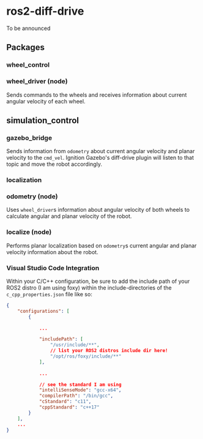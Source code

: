 # ros2-diff-drive

To be announced

## Packages

### wheel_control

### wheel_driver (node)

Sends commands to the wheels and receives information about current angular velocity of each wheel.

## simulation_control

### gazebo_bridge

Sends information from `odometry` about current angular velocity and planar velocity to the `cmd_vel`. Ignition Gazebo's diff-drive plugin will listen to that topic and move the robot accordingly.

### localization

### odometry (node)

Uses `wheel_driver`s information about angular velocity of both wheels to calculate angular and planar velocity of the robot.

### localize (node)

Performs planar localization based on `odometry`s current angular and planar velocity information about the robot.


### Visual Studio Code Integration

Within your C/C++ configuration, be sure to add the include path of your ROS2 distro (I am using foxy) within the include-directories of the `c_cpp_properties.json` file like so:

```json
{
    "configurations": [
        {
            
            ...

            "includePath": [
                "/usr/include/**",
                // list your ROS2 distros include dir here!
                "/opt/ros/foxy/include/**"
            ],
            
            ...

            // see the standard I am using
            "intelliSenseMode": "gcc-x64",
            "compilerPath": "/bin/gcc",
            "cStandard": "c11",
            "cppStandard": "c++17"
        }
    ],
    ...
}
```